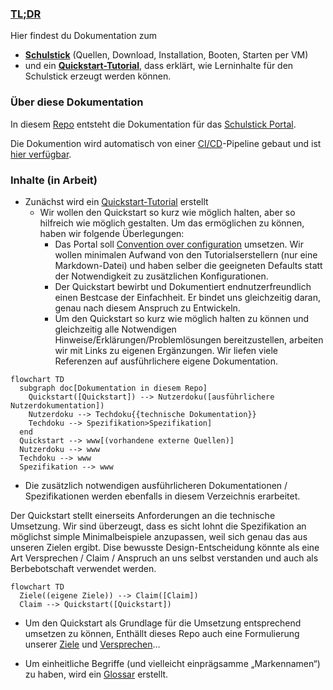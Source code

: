 ### [TL;DR](https://en.wikipedia.org/wiki/TL;DR)

Hier findest du Dokumentation zum
* **[Schulstick](Schulstick/schulstick.md)** (Quellen, Download, Installation, Booten, Starten per VM)
* und ein **[Quickstart-Tutorial](Quickstart/quickstart.md)**, dass erklärt, wie Lerninhalte für den Schulstick erzeugt werden können.


### Über diese Dokumentation

In diesem [Repo](https://de.wikipedia.org/wiki/Repository#Software-Repository) entsteht die Dokumentation für das [Schulstick Portal](https://github.com/fsfw-dresden/schulstick-portal).

Die Dokumention wird automatisch von einer [CI/CD](https://de.wikipedia.org/wiki/CI/CD)-Pipeline gebaut und ist [hier verfügbar](https://fsfw-dresden.github.io/schulstick-tutorial-docs/).

### Inhalte (in Arbeit)

* Zunächst wird ein [Quickstart-Tutorial](Quickstart/quickstart.md) erstellt
  * Wir wollen den Quickstart so kurz wie möglich halten, aber so hilfreich wie möglich gestalten. Um das ermöglichen zu können, haben wir folgende Überlegungen:
    * Das Portal soll [Convention over configuration](https://en.wikipedia.org/wiki/Convention_over_configuration) umsetzen. Wir wollen minimalen Aufwand von den Tutorialserstellern (nur eine Markdown-Datei) und haben selber die geeigneten Defaults statt der Notwendigkeit zu zusätzlichen Konfigurationen.
    * Der Quickstart bewirbt und Dokumentiert endnutzerfreundlich einen Bestcase der Einfachheit. Er bindet uns gleichzeitig daran, genau nach diesem Anspruch zu Entwickeln.
    * Um den Quickstart so kurz wie möglich halten zu können und gleichzeitig alle Notwendigen Hinweise/Erklärungen/Problemlösungen bereitzustellen, arbeiten wir mit Links zu eigenen Ergänzungen. Wir liefen viele Referenzen auf ausführlichere eigene Dokumentation.

```mermaid
flowchart TD
  subgraph doc[Dokumentation in diesem Repo]
    Quickstart([Quickstart]) --> Nutzerdoku([ausführlichere Nutzerdokumentation])
    Nutzerdoku --> Techdoku{{technische Dokumentation}}
    Techdoku --> Spezifikation>Spezifikation]
  end
  Quickstart --> www[(vorhandene externe Quellen)]
  Nutzerdoku --> www
  Techdoku --> www
  Spezifikation --> www
```

* Die zusätzlich notwendigen ausführlicheren Dokumentationen / Spezifikationen werden ebenfalls in diesem Verzeichnis erarbeitet.

Der Quickstart stellt einerseits Anforderungen an die technische Umsetzung. Wir sind überzeugt, dass es sicht lohnt die Spezifikation an möglichst simple Minimalbeispiele anzupassen, weil sich genau das aus unseren Zielen ergibt. Dise bewusste Design-Entscheidung könnte als eine Art Versprechen / Claim / Anspruch an uns selbst verstanden und auch als Berbebotschaft verwendet werden.

```mermaid
flowchart TD
  Ziele((eigene Ziele)) --> Claim([Claim])
  Claim --> Quickstart([Quickstart])
```

* Um den Quickstart als Grundlage für die Umsetzung entsprechend umsetzen zu können, Enthällt dieses Repo auch eine Formulierung unserer [Ziele](./Ziel/ziel.md) und [Versprechen](./Claim/claim.md)…

* Um einheitliche Begriffe (und vielleicht einprägsamme „Markennamen“) zu haben, wird ein [Glossar](Glossar/glossar.md) erstellt.
